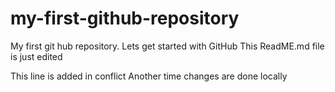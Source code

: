 # my-first-github-repository
My first git hub repository. Lets get started with GitHub
This ReadME.md file is just edited 

This line is added in conflict
Another time changes are done locally
